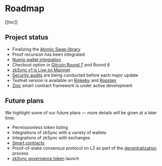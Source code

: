 # Roadmap

[[toc]]

## Project status

- Finalizing the [Atomic Swap library](https://github.com/matter-labs/atomic-swaps)
- Proof recursion has been integrated
- [Numio wallet integration](https://numio.one/fast-cheap-ethereum-transactions-now-on-google-play/)
- Checkout option in [Gitcoin Round 7](https://gitcoin.co/blog/gitcoin-grants-round-7/) and Round 8
- [zkSync v1 is Live on Mainnet][mainnet]
- [Security audits](/updates/security-audits.md) are being conducted before each major update
- Testnet version is available on [Rinkeby](https://rinkeby.zksync.io) and [Ropsten](https://ropsten.zksync.io)
- [Zinc](https://github.com/matter-labs/zinc) smart contract framework is under active development

[mainnet]: https://medium.com/matter-labs/zksync-is-live-bringing-trustless-scalable-payments-to-ethereum-9c634b3e6823

## Future plans

We highlight some of our future plans — more details will be given at a later time.

- Permissionless token listing
- Integrations of zkSync with a variety of wallets
- Integrations of zkSync with exchanges
- [Smart contracts](/faq/sc.md)
- Proof-of-stake consensus protocol on L2 as part of the [decentralization](/faq/decentralization.md) process
- [zkSync governance token](/faq/tokenomics.md) launch
